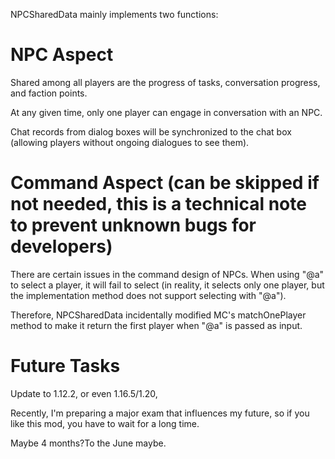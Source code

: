 NPCSharedData mainly implements two functions:

# NPC Aspect

Shared among all players are the progress of tasks, conversation progress, and faction points.

At any given time, only one player can engage in conversation with an NPC.

Chat records from dialog boxes will be synchronized to the chat box (allowing players without ongoing dialogues to see them).

# Command Aspect (can be skipped if not needed, this is a technical note to prevent unknown bugs for developers)

There are certain issues in the command design of NPCs. When using "@a" to select a player, it will fail to select (in reality, it selects only one player, but the implementation method does not support selecting with "@a").

Therefore, NPCSharedData incidentally modified MC's matchOnePlayer method to make it return the first player when "@a" is passed as input.

# Future Tasks

Update to 1.12.2, or even 1.16.5/1.20,

Recently, I'm preparing a major exam that influences my future, so if you like this mod, you have to wait for a long time.

Maybe 4 months?To the June maybe.
